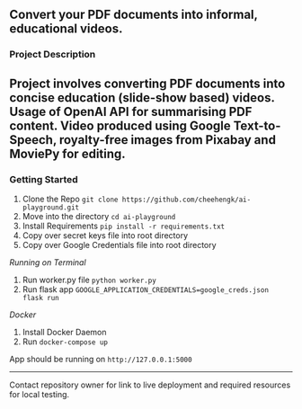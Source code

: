 ## Convert your PDF documents into informal, educational videos.

### Project Description
Project involves converting PDF documents into concise education (slide-show based) videos. 
Usage of OpenAI API for summarising PDF content. Video produced using Google Text-to-Speech, royalty-free images from Pixabay and MoviePy for editing.
---
### Getting Started
1. Clone the Repo ```git clone https://github.com/cheehengk/ai-playground.git```
2. Move into the directory ```cd ai-playground```
3. Install Requirements ```pip install -r requirements.txt```
4. Copy over secret keys file into root directory
5. Copy over Google Credentials file into root directory

*Running on Terminal*
1. Run worker.py file ```python worker.py```
2. Run flask app ```GOOGLE_APPLICATION_CREDENTIALS=google_creds.json flask run```

*Docker*
1. Install Docker Daemon
2. Run ```docker-compose up```
    
App should be running on ```http://127.0.0.1:5000```

---
Contact repository owner for link to live deployment and required resources for local testing. 
